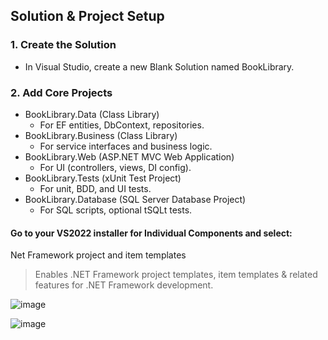 ## Solution & Project Setup

### 1. Create the Solution
- In Visual Studio, create a new Blank Solution named BookLibrary.

### 2. Add Core Projects

- BookLibrary.Data (Class Library)
  - For EF entities, DbContext, repositories.
- BookLibrary.Business (Class Library)
  - For service interfaces and business logic.
- BookLibrary.Web (ASP.NET MVC Web Application)
  - For UI (controllers, views, DI config).
- BookLibrary.Tests (xUnit Test Project)
  - For unit, BDD, and UI tests.
- BookLibrary.Database (SQL Server Database Project)
  - For SQL scripts, optional tSQLt tests.

#### Go to your VS2022 installer for Individual Components and select:

Net Framework project and item templates

> Enables .NET Framework project templates, item templates & related features for .NET Framework development.

![image](https://github.com/user-attachments/assets/e65816e7-d88b-4834-951e-7f3b1ff4d28d)

![image](https://github.com/user-attachments/assets/bf6d8c07-e0ac-454f-87c4-232775f4625c)


